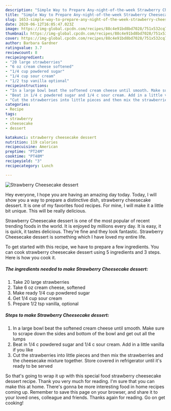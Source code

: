 ```yaml
---
description: "Simple Way to Prepare Any-night-of-the-week Strawberry Cheesecake dessert"
title: "Simple Way to Prepare Any-night-of-the-week Strawberry Cheesecake dessert"
slug: 1653-simple-way-to-prepare-any-night-of-the-week-strawberry-cheesecake-dessert
date: 2020-06-12T16:05:47.023Z
image: https://img-global.cpcdn.com/recipes/88c4e91bd8bd7028/751x532cq70/strawberry-cheesecake-dessert-recipe-main-photo.jpg
thumbnail: https://img-global.cpcdn.com/recipes/88c4e91bd8bd7028/751x532cq70/strawberry-cheesecake-dessert-recipe-main-photo.jpg
cover: https://img-global.cpcdn.com/recipes/88c4e91bd8bd7028/751x532cq70/strawberry-cheesecake-dessert-recipe-main-photo.jpg
author: Barbara Gardner
ratingvalue: 3.7
reviewcount: 8
recipeingredient:
- "20 large strawberries"
- "6 oz cream cheese softened"
- "1/4 cup powdered sugar"
- "1/4 cup sour cream"
- "1/2 tsp vanilla optional"
recipeinstructions:
- "In a large bowl beat the softened cream cheese until smooth. Make sure to scrape down the sides and bottom of the bowl and get out all the lumps"
- "Beat in 1/4 c powdered sugar and 1/4 c sour cream. Add in a little vanilla if you like"
- "Cut the strawberries into little pieces and then mix the strawberries and the cheesecake mixture together. Store covered in refrigerator until it&#39;s ready to be served"
categories:
- Recipe
tags:
- strawberry
- cheesecake
- dessert

katakunci: strawberry cheesecake dessert 
nutrition: 119 calories
recipecuisine: American
preptime: "PT24M"
cooktime: "PT48M"
recipeyield: "3"
recipecategory: Lunch

---
```



![Strawberry Cheesecake dessert](https://img-global.cpcdn.com/recipes/88c4e91bd8bd7028/751x532cq70/strawberry-cheesecake-dessert-recipe-main-photo.jpg)

Hey everyone, I hope you are having an amazing day today. Today, I will show you a way to prepare a distinctive dish, strawberry cheesecake dessert. It is one of my favorites food recipes. For mine, I will make it a little bit unique. This will be really delicious.



Strawberry Cheesecake dessert is one of the most popular of recent trending foods in the world. It is enjoyed by millions every day. It is easy, it is quick, it tastes delicious. They're fine and they look fantastic. Strawberry Cheesecake dessert is something which I have loved my entire life.


To get started with this recipe, we have to prepare a few ingredients. You can cook strawberry cheesecake dessert using 5 ingredients and 3 steps. Here is how you cook it.

<!--inarticleads1-->

##### The ingredients needed to make Strawberry Cheesecake dessert:

1. Take 20 large strawberries
1. Take 6 oz cream cheese, softened
1. Make ready 1/4 cup powdered sugar
1. Get 1/4 cup sour cream
1. Prepare 1/2 tsp vanilla, optional




<!--inarticleads2-->

##### Steps to make Strawberry Cheesecake dessert:

1. In a large bowl beat the softened cream cheese until smooth. Make sure to scrape down the sides and bottom of the bowl and get out all the lumps
1. Beat in 1/4 c powdered sugar and 1/4 c sour cream. Add in a little vanilla if you like
1. Cut the strawberries into little pieces and then mix the strawberries and the cheesecake mixture together. Store covered in refrigerator until it&#39;s ready to be served




So that's going to wrap it up with this special food strawberry cheesecake dessert recipe. Thank you very much for reading. I'm sure that you can make this at home. There's gonna be more interesting food in home recipes coming up. Remember to save this page on your browser, and share it to your loved ones, colleague and friends. Thanks again for reading. Go on get cooking!
